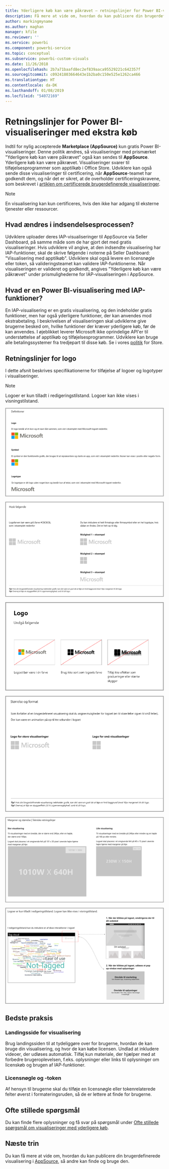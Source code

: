 ```yaml
---
title: Yderligere køb kan være påkrævet – retningslinjer for Power BI-visualiseringer
description: Få mere at vide om, hvordan du kan publicere din brugerdefinerede visualisering i AppSource, så andre kan finde, købe og bruge den.
author: markingmyname
ms.author: maghan
manager: kfile
ms.reviewer: ''
ms.service: powerbi
ms.component: powerbi-service
ms.topic: conceptual
ms.subservice: powerbi-custom-visuals
ms.date: 11/26/2018
ms.openlocfilehash: 2b7a71baafd8ec2ef839aaca95529221c642357f
ms.sourcegitcommit: c09241803664643e1b2ba0c150e525e1262ca466
ms.translationtype: HT
ms.contentlocale: da-DK
ms.lasthandoff: 01/08/2019
ms.locfileid: "54072169"
---
```

# <a name="guidelines-for-power-bi-visuals-with-additional-purchases"></a>Retningslinjer for Power BI-visualiseringer med ekstra køb

Indtil for nylig accepterede **Marketplace (AppSource)** kun gratis Power BI-visualiseringer. Denne politik ændres, så visualiseringer med prismærket "Yderligere køb kan være påkrævet" også kan sendes til **AppSource**. Yderligere køb kan være påkrævet. Visualiseringer svarer til tilføjelsesprogrammer som apptilkøb i Office Store. Udviklere kan også sende disse visualiseringer til certificering, når **AppSource**-teamet har godkendt dem, og når det er sikret, at de overholder certificeringskravene, som beskrevet i [artiklen om certificerede brugerdefinerede visualiseringer](../power-bi-custom-visuals-certified.md).

> [!Note]
> En visualisering kan kun certificeres, hvis den ikke har adgang til eksterne tjenester eller ressourcer.

## <a name="whats-changing-in-the-submission-process"></a>Hvad ændres i indsendelsesprocessen?

Udviklere uploader deres IAP-visualiseringer til AppSource via Seller Dashboard, på samme måde som de har gjort det med gratis visualiseringer. Hvis udviklere vil angive, at den indsendte visualisering har IAP-funktioner, skal de skrive følgende i noterne på Seller Dashboard: "Visualisering med apptilkøb". Udviklere skal også levere en licensnøgle eller token, så valideringsteamet kan validere IAP-funktionerne. Når visualiseringen er valideret og godkendt, angives "Yderligere køb kan være påkrævet" under prismulighederne for IAP-visualiseringen i AppSource.

## <a name="what-is-a-power-bi-visual-with-iap-features"></a>Hvad er en Power BI-visualisering med IAP-funktioner?

En IAP-visualisering er en gratis visualisering, og den indeholder gratis funktioner, men har også yderligere funktioner, der kan anvendes mod ekstrabetaling. I beskrivelsen af visualiseringen skal udviklerne give brugerne besked om, hvilke funktioner der kræver yderligere køb, før de kan anvendes. I øjeblikket leverer Microsoft ikke oprindelige API'er til understøttelse af apptilkøb og tilføjelsesprogrammer. Udviklere kan bruge alle betalingssystemer fra tredjepart til disse køb. Se i vores [politik](https://docs.microsoft.com/office/dev/store/validation-policies#2-apps-or-add-ins-can-display-certain-ads) for Store.

## <a name="logo-guidelines"></a>Retningslinjer for logo

I dette afsnit beskrives specifikationerne for tilføjelse af logoer og logotyper i visualiseringer.

> [!NOTE]
> Logoer er kun tilladt i redigeringstilstand. Logoer kan ikke vises i visningstilstand.

![definitioner](media/office-store-in-app-purchase-visual-guidelines/definitions.png)

![ting-der-skal-beholdes](media/office-store-in-app-purchase-visual-guidelines/things-to-keep-in-mind.png)

![ting-der-skal](media/office-store-in-app-purchase-visual-guidelines/things-to-avoid.png)

![størrelse-og-format ](media/office-store-in-app-purchase-visual-guidelines/size-and-format.png)

![margener-og](media/office-store-in-app-purchase-visual-guidelines/margins-and-sizes.png)

![redingeringstilstand](media/office-store-in-app-purchase-visual-guidelines/logos-in-edit-mode.png)

## <a name="best-practices"></a>Bedste praksis

### <a name="visual-landing-page"></a>Landingsside for visualisering

Brug landingssiden til at tydeliggøre over for brugerne, hvordan de kan bruge din visualisering, og hvor de kan købe licensen. Undlad at inkludere videoer, der udløses automatisk. Tilføj kun materiale, der hjælper med at forbedre brugeroplevelsen, f.eks. oplysninger eller links til oplysninger om licenskøb og brugen af IAP-funktioner.

### <a name="license-key-and-token"></a>Licensnøgle og -token

Af hensyn til brugerne skal du tilføje en licensnøgle eller tokenrelaterede felter øverst i formateringsruden, så de er lettere at finde for brugerne.

## <a name="faq"></a>Ofte stillede spørgsmål

Du kan finde flere oplysninger og få svar på spørgsmål under [Ofte stillede spørgsmål om visualiseringer med yderligere køb](https://docs.microsoft.com/en-us/power-bi/power-bi-custom-visuals-faq#visuals-with-additional-purchases).

## <a name="next-steps"></a>Næste trin

Du kan få mere at vide om, hvordan du kan publicere din brugerdefinerede visualisering i [AppSource](office-store.md), så andre kan finde og bruge den.
